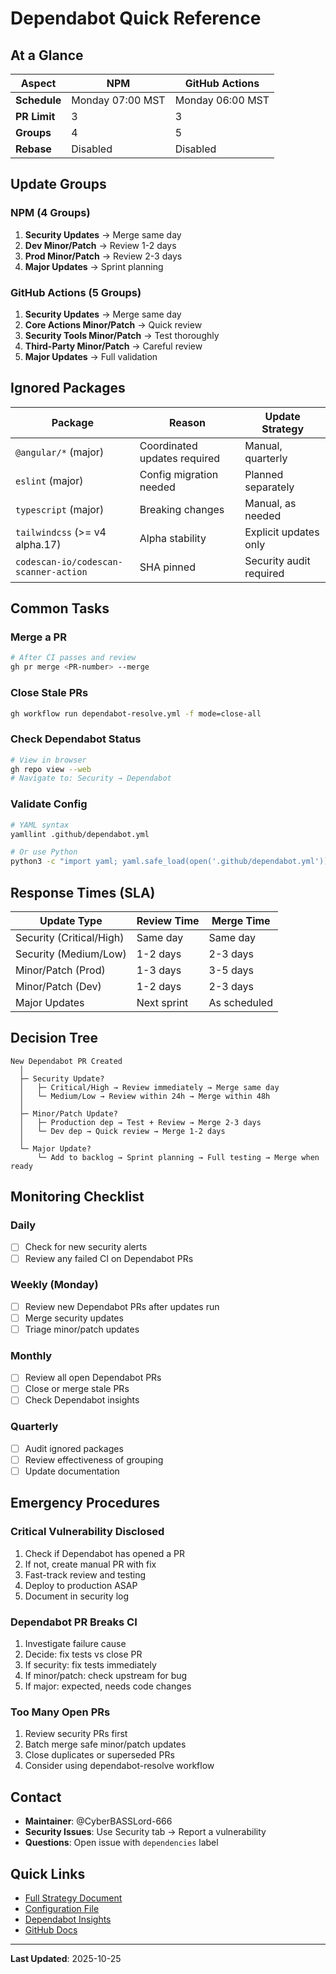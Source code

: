 # Dependabot Quick Reference

## At a Glance

| Aspect | NPM | GitHub Actions |
|--------|-----|----------------|
| **Schedule** | Monday 07:00 MST | Monday 06:00 MST |
| **PR Limit** | 3 | 3 |
| **Groups** | 4 | 5 |
| **Rebase** | Disabled | Disabled |

## Update Groups

### NPM (4 Groups)

1. **Security Updates** → Merge same day
2. **Dev Minor/Patch** → Review 1-2 days
3. **Prod Minor/Patch** → Review 2-3 days  
4. **Major Updates** → Sprint planning

### GitHub Actions (5 Groups)

1. **Security Updates** → Merge same day
2. **Core Actions Minor/Patch** → Quick review
3. **Security Tools Minor/Patch** → Test thoroughly
4. **Third-Party Minor/Patch** → Careful review
5. **Major Updates** → Full validation

## Ignored Packages

| Package | Reason | Update Strategy |
|---------|--------|-----------------|
| `@angular/*` (major) | Coordinated updates required | Manual, quarterly |
| `eslint` (major) | Config migration needed | Planned separately |
| `typescript` (major) | Breaking changes | Manual, as needed |
| `tailwindcss` (>= v4 alpha.17) | Alpha stability | Explicit updates only |
| `codescan-io/codescan-scanner-action` | SHA pinned | Security audit required |

## Common Tasks

### Merge a PR
```bash
# After CI passes and review
gh pr merge <PR-number> --merge
```

### Close Stale PRs
```bash
gh workflow run dependabot-resolve.yml -f mode=close-all
```

### Check Dependabot Status
```bash
# View in browser
gh repo view --web
# Navigate to: Security → Dependabot
```

### Validate Config
```bash
# YAML syntax
yamllint .github/dependabot.yml

# Or use Python
python3 -c "import yaml; yaml.safe_load(open('.github/dependabot.yml'))"
```

## Response Times (SLA)

| Update Type | Review Time | Merge Time |
|-------------|-------------|------------|
| Security (Critical/High) | Same day | Same day |
| Security (Medium/Low) | 1-2 days | 2-3 days |
| Minor/Patch (Prod) | 1-3 days | 3-5 days |
| Minor/Patch (Dev) | 1-2 days | 2-3 days |
| Major Updates | Next sprint | As scheduled |

## Decision Tree

```
New Dependabot PR Created
  │
  ├─ Security Update?
  │   ├─ Critical/High → Review immediately → Merge same day
  │   └─ Medium/Low → Review within 24h → Merge within 48h
  │
  ├─ Minor/Patch Update?
  │   ├─ Production dep → Test + Review → Merge 2-3 days
  │   └─ Dev dep → Quick review → Merge 1-2 days
  │
  └─ Major Update?
      └─ Add to backlog → Sprint planning → Full testing → Merge when ready
```

## Monitoring Checklist

### Daily
- [ ] Check for new security alerts
- [ ] Review any failed CI on Dependabot PRs

### Weekly (Monday)
- [ ] Review new Dependabot PRs after updates run
- [ ] Merge security updates
- [ ] Triage minor/patch updates

### Monthly
- [ ] Review all open Dependabot PRs
- [ ] Close or merge stale PRs
- [ ] Check Dependabot insights

### Quarterly
- [ ] Audit ignored packages
- [ ] Review effectiveness of grouping
- [ ] Update documentation

## Emergency Procedures

### Critical Vulnerability Disclosed
1. Check if Dependabot has opened a PR
2. If not, create manual PR with fix
3. Fast-track review and testing
4. Deploy to production ASAP
5. Document in security log

### Dependabot PR Breaks CI
1. Investigate failure cause
2. Decide: fix tests vs close PR
3. If security: fix tests immediately
4. If minor/patch: check upstream for bug
5. If major: expected, needs code changes

### Too Many Open PRs
1. Review security PRs first
2. Batch merge safe minor/patch updates
3. Close duplicates or superseded PRs
4. Consider using dependabot-resolve workflow

## Contact

- **Maintainer**: @CyberBASSLord-666
- **Security Issues**: Use Security tab → Report a vulnerability
- **Questions**: Open issue with `dependencies` label

## Quick Links

- [Full Strategy Document](./DEPENDABOT_STRATEGY.md)
- [Configuration File](../.github/dependabot.yml)
- [Dependabot Insights](../../security/dependabot)
- [GitHub Docs](https://docs.github.com/en/code-security/dependabot)

---
**Last Updated**: 2025-10-25
